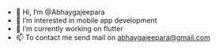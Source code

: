 - 👋 Hi, I’m @Abhaygajeepara
- 👀 I’m interested in mobile app development
- 🌱 I’m currently working on flutter 
- 📫 To contact me send mail on abhaygajeepara@gmail.com

<!---
Abhaygajeepara/Abhaygajeepara is a ✨ special ✨ repository because its `README.md` (this file) appears on your GitHub profile.
You can click the Preview link to take a look at your changes.
--->
